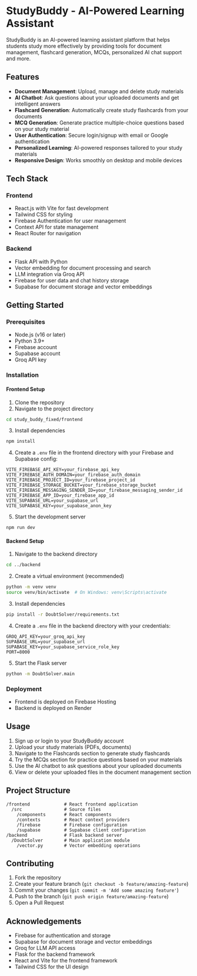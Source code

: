 # StudyBuddy - AI-Powered Learning Assistant

StudyBuddy is an AI-powered learning assistant platform that helps students study more effectively by providing tools for document management, flashcard generation, MCQs, personalized AI chat support and more.

## Features

- **Document Management**: Upload, manage and delete study materials
- **AI Chatbot**: Ask questions about your uploaded documents and get intelligent answers
- **Flashcard Generation**: Automatically create study flashcards from your documents
- **MCQ Generation**: Generate practice multiple-choice questions based on your study material
- **User Authentication**: Secure login/signup with email or Google authentication
- **Personalized Learning**: AI-powered responses tailored to your study materials
- **Responsive Design**: Works smoothly on desktop and mobile devices

## Tech Stack

### Frontend
- React.js with Vite for fast development
- Tailwind CSS for styling
- Firebase Authentication for user management
- Context API for state management
- React Router for navigation

### Backend
- Flask API with Python
- Vector embedding for document processing and search
- LLM integration via Groq API 
- Firebase for user data and chat history storage
- Supabase for document storage and vector embeddings

## Getting Started

### Prerequisites
- Node.js (v16 or later)
- Python 3.9+ 
- Firebase account
- Supabase account
- Groq API key

### Installation

#### Frontend Setup
1. Clone the repository
2. Navigate to the project directory
```bash
cd study_buddy_fixed/frontend
```
3. Install dependencies
```bash
npm install
```
4. Create a `.env` file in the frontend directory with your Firebase and Supabase config:
```
VITE_FIREBASE_API_KEY=your_firebase_api_key
VITE_FIREBASE_AUTH_DOMAIN=your_firebase_auth_domain
VITE_FIREBASE_PROJECT_ID=your_firebase_project_id
VITE_FIREBASE_STORAGE_BUCKET=your_firebase_storage_bucket
VITE_FIREBASE_MESSAGING_SENDER_ID=your_firebase_messaging_sender_id
VITE_FIREBASE_APP_ID=your_firebase_app_id
VITE_SUPABASE_URL=your_supabase_url
VITE_SUPABASE_KEY=your_supabase_anon_key
```
5. Start the development server
```bash
npm run dev
```

#### Backend Setup
1. Navigate to the backend directory
```bash
cd ../backend
```
2. Create a virtual environment (recommended)
```bash
python -m venv venv
source venv/bin/activate  # On Windows: venv\Scripts\activate
```
3. Install dependencies
```bash
pip install -r DoubtSolver/requirements.txt
```
4. Create a `.env` file in the backend directory with your credentials:
```
GROQ_API_KEY=your_groq_api_key
SUPABASE_URL=your_supabase_url
SUPABASE_KEY=your_supabase_service_role_key
PORT=8000
```
5. Start the Flask server
```bash
python -m DoubtSolver.main
```

### Deployment
- Frontend is deployed on Firebase Hosting
- Backend is deployed on Render

## Usage

1. Sign up or login to your StudyBuddy account
2. Upload your study materials (PDFs, documents)
3. Navigate to the Flashcards section to generate study flashcards
4. Try the MCQs section for practice questions based on your materials
5. Use the AI chatbot to ask questions about your uploaded documents
6. View or delete your uploaded files in the document management section

## Project Structure

```
/frontend             # React frontend application
  /src                # Source files
    /components       # React components
    /contexts         # React context providers
    /firebase         # Firebase configuration
    /supabase         # Supabase client configuration
/backend              # Flask backend server
  /DoubtSolver        # Main application module
    /vector.py        # Vector embedding operations
```

## Contributing

1. Fork the repository
2. Create your feature branch (`git checkout -b feature/amazing-feature`)
3. Commit your changes (`git commit -m 'Add some amazing feature'`)
4. Push to the branch (`git push origin feature/amazing-feature`)
5. Open a Pull Request


## Acknowledgements

- Firebase for authentication and storage
- Supabase for document storage and vector embeddings  
- Groq for LLM API access
- Flask for the backend framework
- React and Vite for the frontend framework
- Tailwind CSS for the UI design

